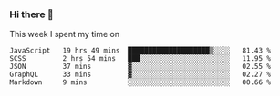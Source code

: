 ### Hi there 👋

<!--
**qiruohan/qiruohan** is a ✨ _special_ ✨ repository because its `README.md` (this file) appears on your GitHub profile.

Here are some ideas to get you started:

- 🔭 I’m currently working on ...
- 🌱 I’m currently learning ...
- 👯 I’m looking to collaborate on ...
- 🤔 I’m looking for help with ...
- 💬 Ask me about ...
- 📫 How to reach me: ...
- 😄 Pronouns: ...
- ⚡ Fun fact: ...
-->

This week I spent my time on 
<!--START_SECTION:waka-->
```text
JavaScript   19 hrs 49 mins  ████████████████████▒░░░░   81.43 % 
SCSS         2 hrs 54 mins   ███░░░░░░░░░░░░░░░░░░░░░░   11.95 % 
JSON         37 mins         ▓░░░░░░░░░░░░░░░░░░░░░░░░   02.55 % 
GraphQL      33 mins         ▓░░░░░░░░░░░░░░░░░░░░░░░░   02.27 % 
Markdown     9 mins          ░░░░░░░░░░░░░░░░░░░░░░░░░   00.66 % 
```
<!--END_SECTION:waka-->
